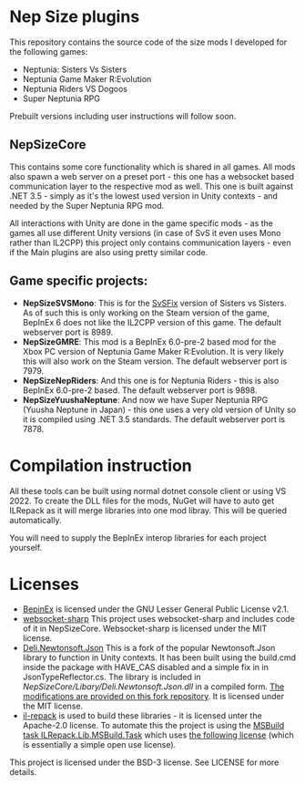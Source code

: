 # Nep Size plugins
This repository contains the source code of the size mods I developed for the following games:
- Neptunia: Sisters Vs Sisters
- Neptunia Game Maker R:Evolution
- Neptunia Riders VS Dogoos
- Super Neptunia RPG

Prebuilt versions including user instructions will follow soon.

## NepSizeCore
This contains some core functionality which is shared in all games. 
All mods also spawn a web server on a preset port - this one has a websocket based communication layer to the respective mod as well.
This one is built against .NET 3.5 - simply as it's the lowest used version in Unity contexts - and needed by the Super Neptunia RPG mod.

All interactions with Unity are done in the game specific mods - as the games all use different Unity versions (in case of SvS it even uses Mono rather than IL2CPP) this project only contains communication layers - even if the Main plugins are also using pretty similar code.

## Game specific projects:

- **NepSizeSVSMono**: This is for the [SvSFix](https://github.com/KingKrouch/SvSFix) version of Sisters vs Sisters. As of such this is only working on the Steam version of the game, BepInEx 6 does not like the IL2CPP version of this game. The default webserver port is 8989.
- **NepSizeGMRE**: This mod is a BepInEx 6.0-pre-2 based mod for the Xbox PC version of Neptunia Game Maker R:Evolution. It is very likely this will also work on the Steam version. The default webserver port is 7979.
- **NepSizeNepRiders**: And this one is for Neptunia Riders - this is also BepInEx 6.0-pre-2 based. The default webserver port is 9898.
- **NepSizeYuushaNeptune**: And now we have Super Neptunia RPG (Yuusha Neptune in Japan) - this one uses a very old version of Unity so it is compiled using .NET 3.5 standards. The default webserver port is 7878.

# Compilation instruction
All these tools can be built using normal dotnet console client or using VS 2022. To create the DLL files for the mods, NuGet will have to auto get ILRepack as it will merge libraries into one mod libray. This will be queried automatically.

You will need to supply the BepInEx interop libraries for each project yourself.

# Licenses
- [BepinEx](https://github.com/BepInEx/BepInEx) is licensed under the GNU Lesser General Public License v2.1.
- [websocket-sharp](https://github.com/sta/websocket-sharp) This project uses websocket-sharp and includes code of it in NepSizeCore. Websocket-sharp is licensed under the MIT license.
- [Deli.Newtonsoft.Json](https://www.nuget.org/packages/Deli.Newtonsoft.Json/12.0.3) This is a fork of the popular Newtonsoft.Json library to function in Unity contexts. It has been built using the build.cmd inside the package with HAVE_CAS disabled and a simple fix in in JsonTypeReflector.cs. The library is included in *NepSizeCore/Libary/Deli.Newtonsoft.Json.dll* in a compiled form. [The modifications are provided on this fork repository](https://github.com/haolink/Deli.Newtonsoft.Json). It is licensed under the MIT license.
- [il-repack](https://github.com/gluck/il-repack) is used to build these libraries - it is licensed unter the Apache-2.0 license. To automate this the project is using the [MSBuild task ILRepack.Lib.MSBuild.Task](https://github.com/ravibpatel/ILRepack.Lib.MSBuild.Task) which uses [the following license](https://github.com/ravibpatel/ILRepack.Lib.MSBuild.Task?tab=License-1-ov-file#readme) (which is essentially a simple open use license).

This project is licensed under the BSD-3 license. See LICENSE for more details.